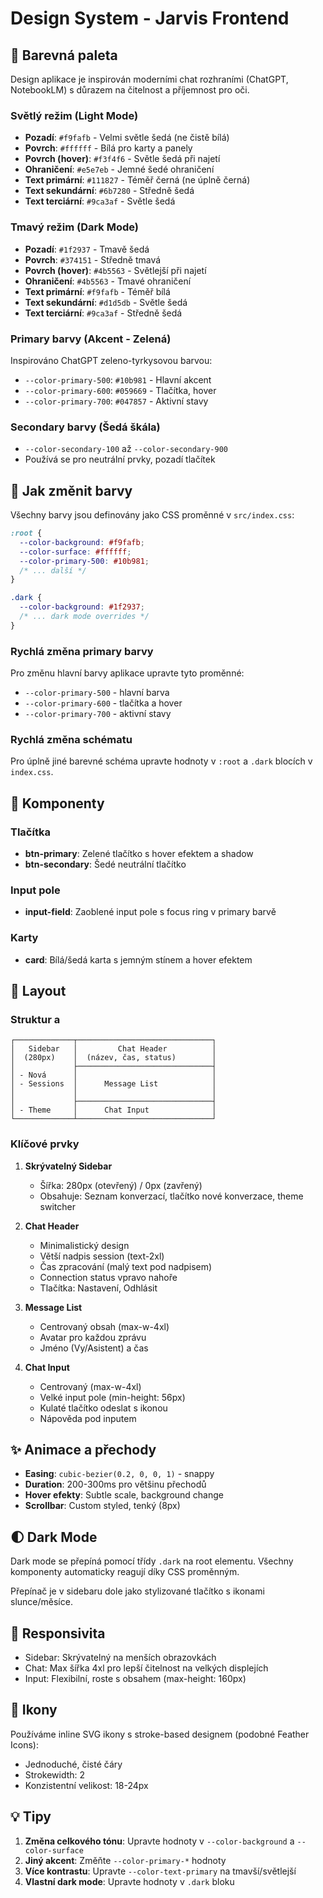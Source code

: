# Design System - Jarvis Frontend

## 🎨 Barevná paleta

Design aplikace je inspirován moderními chat rozhraními (ChatGPT, NotebookLM) s důrazem na čitelnost a příjemnost pro oči.

### Světlý režim (Light Mode)
- **Pozadí**: `#f9fafb` - Velmi světle šedá (ne čistě bílá)
- **Povrch**: `#ffffff` - Bílá pro karty a panely
- **Povrch (hover)**: `#f3f4f6` - Světle šedá při najetí
- **Ohraničení**: `#e5e7eb` - Jemné šedé ohraničení
- **Text primární**: `#111827` - Téměř černá (ne úplně černá)
- **Text sekundární**: `#6b7280` - Středně šedá
- **Text terciární**: `#9ca3af` - Světle šedá

### Tmavý režim (Dark Mode)
- **Pozadí**: `#1f2937` - Tmavě šedá
- **Povrch**: `#374151` - Středně tmavá
- **Povrch (hover)**: `#4b5563` - Světlejší při najetí
- **Ohraničení**: `#4b5563` - Tmavé ohraničení
- **Text primární**: `#f9fafb` - Téměř bílá
- **Text sekundární**: `#d1d5db` - Světle šedá
- **Text terciární**: `#9ca3af` - Středně šedá

### Primary barvy (Akcent - Zelená)
Inspirováno ChatGPT zeleno-tyrkysovou barvou:
- `--color-primary-500`: `#10b981` - Hlavní akcent
- `--color-primary-600`: `#059669` - Tlačítka, hover
- `--color-primary-700`: `#047857` - Aktivní stavy

### Secondary barvy (Šedá škála)
- `--color-secondary-100` až `--color-secondary-900`
- Používá se pro neutrální prvky, pozadí tlačítek

## 🎯 Jak změnit barvy

Všechny barvy jsou definovány jako CSS proměnné v `src/index.css`:

```css
:root {
  --color-background: #f9fafb;
  --color-surface: #ffffff;
  --color-primary-500: #10b981;
  /* ... další */
}

.dark {
  --color-background: #1f2937;
  /* ... dark mode overrides */
}
```

### Rychlá změna primary barvy
Pro změnu hlavní barvy aplikace upravte tyto proměnné:
- `--color-primary-500` - hlavní barva
- `--color-primary-600` - tlačítka a hover
- `--color-primary-700` - aktivní stavy

### Rychlá změna schématu
Pro úplně jiné barevné schéma upravte hodnoty v `:root` a `.dark` blocích v `index.css`.

## 🧩 Komponenty

### Tlačítka
- **btn-primary**: Zelené tlačítko s hover efektem a shadow
- **btn-secondary**: Šedé neutrální tlačítko

### Input pole
- **input-field**: Zaoblené input pole s focus ring v primary barvě

### Karty
- **card**: Bílá/šedá karta s jemným stínem a hover efektem

## 📐 Layout

### Struktur a
```
┌─────────────┬──────────────────────────────┐
│   Sidebar   │         Chat Header          │
│  (280px)    │  (název, čas, status)        │
│             ├──────────────────────────────┤
│ - Nová      │                              │
│ - Sessions  │      Message List            │
│             │                              │
│             ├──────────────────────────────┤
│ - Theme     │      Chat Input              │
└─────────────┴──────────────────────────────┘
```

### Klíčové prvky

1. **Skrývatelný Sidebar**
   - Šířka: 280px (otevřený) / 0px (zavřený)
   - Obsahuje: Seznam konverzací, tlačítko nové konverzace, theme switcher

2. **Chat Header**
   - Minimalistický design
   - Větší nadpis session (text-2xl)
   - Čas zpracování (malý text pod nadpisem)
   - Connection status vpravo nahoře
   - Tlačítka: Nastavení, Odhlásit

3. **Message List**
   - Centrovaný obsah (max-w-4xl)
   - Avatar pro každou zprávu
   - Jméno (Vy/Asistent) a čas

4. **Chat Input**
   - Centrovaný (max-w-4xl)
   - Velké input pole (min-height: 56px)
   - Kulaté tlačítko odeslat s ikonou
   - Nápověda pod inputem

## ✨ Animace a přechody

- **Easing**: `cubic-bezier(0.2, 0, 0, 1)` - snappy
- **Duration**: 200-300ms pro většinu přechodů
- **Hover efekty**: Subtle scale, background change
- **Scrollbar**: Custom styled, tenký (8px)

## 🌓 Dark Mode

Dark mode se přepíná pomocí třídy `.dark` na root elementu. Všechny komponenty automaticky reagují díky CSS proměnným.

Přepínač je v sidebaru dole jako stylizované tlačítko s ikonami slunce/měsíce.

## 📱 Responsivita

- Sidebar: Skrývatelný na menších obrazovkách
- Chat: Max šířka 4xl pro lepší čitelnost na velkých displejích
- Input: Flexibilní, roste s obsahem (max-height: 160px)

## 🎨 Ikony

Používáme inline SVG ikony s stroke-based designem (podobné Feather Icons):
- Jednoduché, čisté čáry
- Strokewidth: 2
- Konzistentní velikost: 18-24px

## 💡 Tipy

1. **Změna celkového tónu**: Upravte hodnoty v `--color-background` a `--color-surface`
2. **Jiný akcent**: Změňte `--color-primary-*` hodnoty
3. **Více kontrastu**: Upravte `--color-text-primary` na tmavší/světlejší
4. **Vlastní dark mode**: Upravte hodnoty v `.dark` bloku
